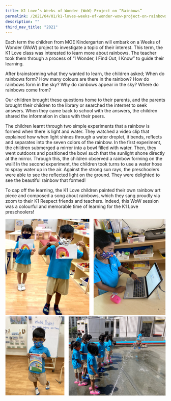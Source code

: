 ```yaml
---
title: K1 Love’s Weeks of Wonder (WoW) Project on “Rainbows”
permalink: /2021/04/01/k1-loves-weeks-of-wonder-wow-project-on-rainbows/
description: ""
third_nav_title: "2021"
---
```

<p>Each term the children from MOE Kindergarten will embark on a Weeks of Wonder (WoW) project to investigate a topic of their interest. This term, the K1 Love class was interested to learn more about rainbows. The teacher took them through a process of “I Wonder, I Find Out, I Know” to guide their learning.</p>
<p>After brainstorming what they wanted to learn, the children asked; When do rainbows form? How many colours are there in the rainbow? How do rainbows form in the sky? Why do rainbows appear in the sky? Where do rainbows come from?</p>
<p>Our children brought these questions home to their parents, and the parents brought their children to the library or searched the internet to seek answers. When they came back to school with the answers, the children shared the information in class with their peers.</p>
<p>The children learnt through two simple experiments that a rainbow is formed when there is light and water. They watched a video clip that explained how when light shines through a water droplet, it bends, reflects and separates into the seven colors of the rainbow. In the first experiment, the children submerged a mirror into a bowl filled with water. Then, they went outdoors and positioned the bowl such that the sunlight shone directly at the mirror. Through this, the children observed a rainbow forming on the wall! In the second experiment, the children took turns to use a water hose to spray water up in the air. Against the strong sun rays, the preschoolers were able to see the reflected light on the ground. They were delighted to see the beautiful rainbow that formed!</p>
<p>To cap off the learning, the K1 Love children painted their own rainbow art piece and composed a song about rainbows, which they sang proudly via zoom to their K1 Respect friends and teachers. Indeed, this WoW session was a colourful and memorable time of learning for the K1 Love preschoolers!</p>
<img src="/images/k1loveweek1.png"><br>
<img src="/images/k1loveweek2.png">